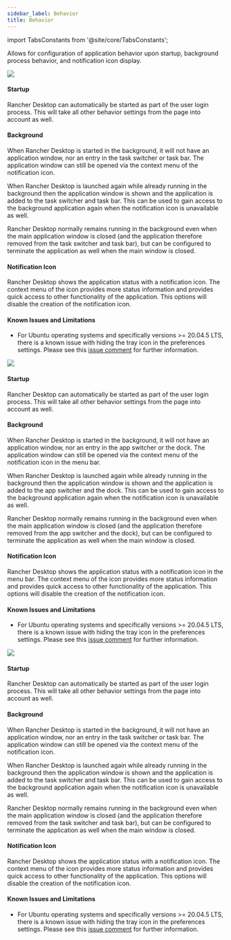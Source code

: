 ```yaml
---
sidebar_label: Behavior
title: Behavior
---
```


<head>
  <link rel="canonical" href="https://docs.rancherdesktop.io/ui/preferences/application/behavior"/>
</head>

import TabsConstants from '@site/core/TabsConstants';

Allows for configuration of application behavior upon startup, background process behavior, and notification icon display.

<Tabs groupId="os" defaultValue={TabsConstants.defaultOs}>
<TabItem value="Windows">

![](https://suse-rancher-media.s3.amazonaws.com/desktop/v1.11/preferences/Windows_application_tabBehavior.png)

#### Startup

Rancher Desktop can automatically be started as part of the user login process. This will take all other behavior settings from the page into account as well.

#### Background

When Rancher Desktop is started in the background, it will not have an application window, nor an entry in the task switcher or task bar. The application window can still be opened via the context menu of the notification icon.

When Rancher Desktop is launched again while already running in the background then the application window is shown and the application is added to the task switcher and task bar. This can be used to gain access to the background application again when the notification icon is unavailable as well.

Rancher Desktop normally remains running in the background even when the main application window is closed (and the application therefore removed from the task switcher and task bar), but can be configured to terminate the application as well when the main window is closed.

#### Notification Icon

Rancher Desktop shows the application status with a notification icon. The context menu of the icon provides more status information and provides quick access to other functionality of the application. This options will disable the creation of the notification icon.

#### Known Issues and Limitations

* For Ubuntu operating systems and specifically versions >= 20.04.5 LTS, there is a known issue with hiding the tray icon in the preferences settings. Please see this [issue comment](https://github.com/rancher-sandbox/rancher-desktop/issues/4205#issuecomment-1533750167) for further information.

</TabItem>
<TabItem value="macOS">

![](https://suse-rancher-media.s3.amazonaws.com/desktop/v1.12/preferences/macOS_application_tabBehavior.png)

#### Startup

Rancher Desktop can automatically be started as part of the user login process. This will take all other behavior settings from the page into account as well.

#### Background

When Rancher Desktop is started in the background, it will not have an application window, nor an entry in the app switcher or the dock. The application window can still be opened via the context menu of the notification icon in the menu bar.

When Rancher Desktop is launched again while already running in the background then the application window is shown and the application is added to the app switcher and the dock. This can be used to gain access to the background application again when the notification icon is unavailable as well.

Rancher Desktop normally remains running in the background even when the main application window is closed (and the application therefore removed from the app switcher and the dock), but can be configured to terminate the application as well when the main window is closed.

#### Notification Icon

Rancher Desktop shows the application status with a notification icon in the menu bar. The context menu of the icon provides more status information and provides quick access to other functionality of the application. This options will disable the creation of the notification icon.

#### Known Issues and Limitations

* For Ubuntu operating systems and specifically versions >= 20.04.5 LTS, there is a known issue with hiding the tray icon in the preferences settings. Please see this [issue comment](https://github.com/rancher-sandbox/rancher-desktop/issues/4205#issuecomment-1533750167) for further information.

</TabItem>
<TabItem value="Linux">

![](https://suse-rancher-media.s3.amazonaws.com/desktop/v1.11/preferences/Linux_application_tabBehavior.png)

#### Startup

Rancher Desktop can automatically be started as part of the user login process. This will take all other behavior settings from the page into account as well.

#### Background

When Rancher Desktop is started in the background, it will not have an application window, nor an entry in the task switcher or task bar. The application window can still be opened via the context menu of the notification icon.

When Rancher Desktop is launched again while already running in the background then the application window is shown and the application is added to the task switcher and task bar. This can be used to gain access to the background application again when the notification icon is unavailable as well.

Rancher Desktop normally remains running in the background even when the main application window is closed (and the application therefore removed from the task switcher and task bar), but can be configured to terminate the application as well when the main window is closed.

#### Notification Icon

Rancher Desktop shows the application status with a notification icon. The context menu of the icon provides more status information and provides quick access to other functionality of the application. This options will disable the creation of the notification icon.

#### Known Issues and Limitations

* For Ubuntu operating systems and specifically versions >= 20.04.5 LTS, there is a known issue with hiding the tray icon in the preferences settings. Please see this [issue comment](https://github.com/rancher-sandbox/rancher-desktop/issues/4205#issuecomment-1533750167) for further information.

</TabItem>
</Tabs>
